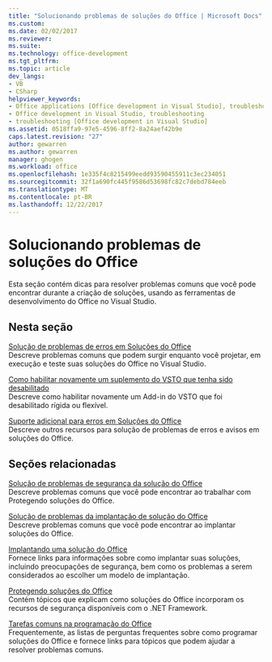 ```yaml
---
title: "Solucionando problemas de soluções do Office | Microsoft Docs"
ms.custom: 
ms.date: 02/02/2017
ms.reviewer: 
ms.suite: 
ms.technology: office-development
ms.tgt_pltfrm: 
ms.topic: article
dev_langs:
- VB
- CSharp
helpviewer_keywords:
- Office applications [Office development in Visual Studio], troubleshooting
- Office development in Visual Studio, troubleshooting
- troubleshooting [Office development in Visual Studio]
ms.assetid: 0518ffa9-97e5-4596-8ff2-8a24aef42b9e
caps.latest.revision: "27"
author: gewarren
ms.author: gewarren
manager: ghogen
ms.workload: office
ms.openlocfilehash: 1e335f4c8215499eedd93590455911c3ec234051
ms.sourcegitcommit: 32f1a690fc445f9586d53698fc82c7debd784eeb
ms.translationtype: MT
ms.contentlocale: pt-BR
ms.lasthandoff: 12/22/2017
---
```

# <a name="troubleshooting-office-solutions"></a>Solucionando problemas de soluções do Office
  Esta seção contém dicas para resolver problemas comuns que você pode encontrar durante a criação de soluções, usando as ferramentas de desenvolvimento do Office no Visual Studio.  
  
## <a name="in-this-section"></a>Nesta seção  
 [Solução de problemas de erros em Soluções do Office](../vsto/troubleshooting-errors-in-office-solutions.md)  
 Descreve problemas comuns que podem surgir enquanto você projetar, em execução e teste suas soluções do Office no Visual Studio.  
  
 [Como habilitar novamente um suplemento do VSTO que tenha sido desabilitado](../vsto/how-to-re-enable-a-vsto-add-in-that-has-been-disabled.md)  
 Descreve como habilitar novamente um Add-in do VSTO que foi desabilitado rígida ou flexível.  
  
 [Suporte adicional para erros em Soluções do Office](../vsto/additional-support-for-errors-in-office-solutions.md)  
 Descreve outros recursos para solução de problemas de erros e avisos em soluções do Office.  
  
## <a name="related-sections"></a>Seções relacionadas  
 [Solução de problemas de segurança da solução do Office](../vsto/troubleshooting-office-solution-security.md)  
 Descreve problemas comuns que você pode encontrar ao trabalhar com Protegendo soluções do Office.  
  
 [Solução de problemas da implantação de solução do Office](../vsto/troubleshooting-office-solution-deployment.md)  
 Descreve problemas comuns que você pode encontrar ao implantar soluções do Office.  
  
 [Implantando uma solução do Office](../vsto/deploying-an-office-solution.md)  
 Fornece links para informações sobre como implantar suas soluções, incluindo preocupações de segurança, bem como os problemas a serem considerados ao escolher um modelo de implantação.  
  
 [Protegendo soluções do Office](../vsto/securing-office-solutions.md)  
 Contém tópicos que explicam como soluções do Office incorporam os recursos de segurança disponíveis com o .NET Framework.  
  
 [Tarefas comuns na programação do Office](../vsto/common-tasks-in-office-programming.md)  
 Frequentemente, as listas de perguntas frequentes sobre como programar soluções do Office e fornece links para tópicos que podem ajudar a resolver problemas comuns.  
  
  